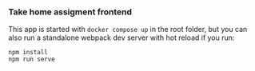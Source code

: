 ### Take home assigment frontend

This app is started with `docker compose up` in the root folder, but you can also run a standalone webpack dev server with hot reload if you run:

```
npm install
npm run serve
```
